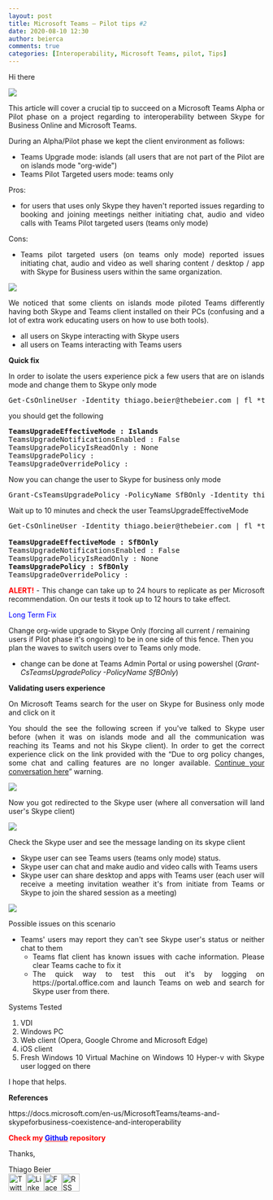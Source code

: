 ```yaml
---
layout: post
title: Microsoft Teams – Pilot tips #2
date: 2020-08-10 12:30
author: beierca
comments: true
categories: [Interoperability, Microsoft Teams, pilot, Tips]
---
```

<p><!-- wp:paragraph --></p><p style="text-align:justify;">Hi there</p><p style="text-align:justify;"><img style="max-width:100%;" src="https://thiagobeierblog.blob.core.windows.net/posts/o365/teams/teamsevents.jpg" /></p><p style="text-align:justify;">This article will cover a crucial tip to succeed on a Microsoft Teams Alpha or Pilot phase on a project regarding to interoperability between Skype for Business Online and Microsoft Teams.</p><p style="text-align:justify;">During an Alpha/Pilot phase we kept the client environment as follows:</p><ul style="text-align:justify;"><li>Teams Upgrade mode: islands (all users that are not part of the Pilot are on islands mode "org-wide")</li><li>Teams Pilot Targeted users mode: teams only</li></ul><p style="text-align:justify;">Pros:</p><ul style="text-align:justify;"><li>for users that uses only Skype they haven't reported issues regarding to booking and joining meetings neither initiating chat, audio and video calls with Teams Pilot targeted users (teams only mode)</li></ul><p style="text-align:justify;">Cons:</p><ul style="text-align:justify;"><li>Teams pilot targeted users (on teams only mode) reported issues initiating chat, audio and video as well sharing content / desktop / app with Skype for Business users within the same organization.</li></ul><p style="text-align:justify;"><img style="max-width:100%;" src="https://thiagobeierblog.blob.core.windows.net/posts/o365/teams/15/teamsonlymode.png" /></p><p style="text-align:justify;">We noticed that some clients on islands mode piloted Teams differently having both Skype and Teams client installed on their PCs (confusing and a lot of extra work educating users on how to use both tools).</p><ul><li style="text-align:justify;">all users on Skype interacting with Skype users</li><li style="text-align:justify;">all users on Teams interacting with Teams users</li></ul><p style="text-align:justify;"><strong>Quick fix</strong></p><p style="text-align:justify;">In order to isolate the users experience pick a few users that are on islands mode and change them to Skype only mode</p><pre>Get-CsOnlineUser -Identity thiago.beier@thebeier.com | fl *teamsupgrade*</pre><p style="text-align:justify;">you should get the following</p><pre><strong>TeamsUpgradeEffectiveMode : Islands</strong><br />TeamsUpgradeNotificationsEnabled : False<br />TeamsUpgradePolicyIsReadOnly : None<br />TeamsUpgradePolicy :<br />TeamsUpgradeOverridePolicy :</pre><p style="text-align:justify;">Now you can change the user to Skype for business only mode</p><pre>Grant-CsTeamsUpgradePolicy -PolicyName SfBOnly -Identity thiago.beier@thebeier.com</pre><p style="text-align:justify;">Wait up to 10 minutes and check the user TeamsUpgradeEffectiveMode</p><pre>Get-CsOnlineUser -Identity thiago.beier@thebeier.com | fl *teamsupgrade*<br /><br /><strong>TeamsUpgradeEffectiveMode : SfBOnly</strong><br />TeamsUpgradeNotificationsEnabled : False<br />TeamsUpgradePolicyIsReadOnly : None<br /><strong>TeamsUpgradePolicy : SfBOnly</strong><br />TeamsUpgradeOverridePolicy :</pre><p style="text-align:justify;"><span style="color:#ff0000;"><strong>ALERT!</strong></span> - This change can take up to 24 hours to replicate as per Microsoft recommendation. On our tests it took up to 12 hours to take effect.</p><p><span style="color:#0000ff;">Long Term Fix</span></p><p>Change org-wide upgrade to Skype Only (forcing all current / remaining users if Pilot phase it's ongoing) to be in one side of this fence. Then you plan the waves to switch users over to Teams only mode.</p><ul><li>change can be done at Teams Admin Portal or using powershel (<em>Grant-CsTeamsUpgradePolicy -PolicyName SfBOnly</em>)</li></ul><p style="text-align:justify;"><strong>Validating users experience</strong></p><p style="text-align:justify;">On Microsoft Teams search for the user on Skype for Business only mode and click on it</p><p style="text-align:justify;">You should the see the following screen if you've talked to Skype user before (when it was on islands mode and all the communication was reaching its Teams and not his Skype client). In order to get the correct experience click on the link provided with the “Due to org policy changes, some chat and calling features are no longer available. <span style="text-decoration:underline;">Continue your conversation here</span>” warning.</p><p style="text-align:justify;"><img style="max-width:100%;" src="https://thiagobeierblog.blob.core.windows.net/posts/o365/teams/15/1.png" /></p><p style="text-align:justify;">Now you got redirected to the Skype user (where all conversation will land user's Skype client)</p><p style="text-align:justify;"><img style="max-width:100%;" src="https://thiagobeierblog.blob.core.windows.net/posts/o365/teams/15/2.png" /></p><p style="text-align:justify;">Check the Skype user and see the message landing on its skype client</p><ul style="text-align:justify;"><li>Skype user can see Teams users (teams only mode) status.</li><li>Skype user can chat and make audio and video calls with Teams users</li><li>Skype user can share desktop and apps with Teams user (each user will receive a meeting invitation weather it's from initiate from Teams or Skype to join the shared session as a meeting)</li></ul><p style="text-align:justify;"><img style="max-width:100%;" src="https://thiagobeierblog.blob.core.windows.net/posts/o365/teams/15/3.png" /></p><p style="text-align:justify;">Possible issues on this scenario</p><ul style="text-align:justify;"><li>Teams' users may report they can't see Skype user's status or neither chat to them<ul><li>Teams flat client has known issues with cache information. Please clear Teams cache to fix it</li><li>The quick way to test this out it's by logging on https://portal.office.com and launch Teams on web and search for Skype user from there.</li></ul></li></ul><p style="text-align:justify;">Systems Tested</p><ol style="text-align:justify;"><li>VDI</li><li>Windows PC</li><li>Web client (Opera, Google Chrome and Microsoft Edge)</li><li>iOS client</li><li>Fresh Windows 10 Virtual Machine on Windows 10 Hyper-v with Skype user logged on there</li></ol><p style="text-align:justify;">I hope that helps.</p><p style="text-align:justify;"><strong>References</strong></p><p style="text-align:justify;">https://docs.microsoft.com/en-us/MicrosoftTeams/teams-and-skypeforbusiness-coexistence-and-interoperability</p><p style="text-align:justify;"><strong><span style="color:#ff0000;">Check my <a style="color:#ff0000;" href="https://github.com/thiagobeier/scripts/blob/master/README.md"><span style="color:#0000ff;">Github</span></a> repository</span></strong></p><p style="text-align:justify;"><!-- /wp:paragraph -->

<!-- wp:paragraph --></p><p style="text-align:justify;">Thanks,</p><p style="text-align:justify;"><!-- /wp:paragraph -->

<!-- wp:paragraph --></p><p style="text-align:justify;">Thiago Beier<br /><a href="https://twitter.com/thiagobeier"><img title="Twitter" src="https://socialmediawidgets.files.wordpress.com/2014/03/twitter1.png" alt="Twitter" width="35" height="35" /></a><a href="https://www.linkedin.com/in/tbeier/"><img title="LinkedIn" src="https://socialmediawidgets.files.wordpress.com/2014/03/linkedin1.png" alt="LinkedIn" width="35" height="35" /></a><a href="https://www.facebook.com/TheBeier/"><img title="Facebook" src="https://socialmediawidgets.files.wordpress.com/2014/03/facebook1.png" alt="Facebook" width="35" height="35" /></a><a href="https://thiagobeier.wordpress.com/feed/"><img title="RSS" src="https://socialmediawidgets.files.wordpress.com/2014/03/rss1.png" alt="RSS" width="35" height="35" /></a></p><p style="text-align:justify;"><!-- /wp:paragraph --></p>
